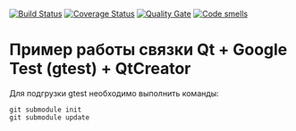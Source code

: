 [![Build Status](https://travis-ci.org/seekerk/gtest.svg?branch=master)](https://travis-ci.org/seekerk/gtest)
[![Coverage Status](https://coveralls.io/repos/levchig737/otpo_lab1/badge.svg?branch=master)](https://coveralls.io/github/levchig737/otpo_lab1?branch=master)
[![Quality Gate](https://sonarcloud.io/api/project_badges/measure?project=qmake-gtest&metric=alert_status)](https://sonarcloud.io/dashboard?id=qmake-gtest)
[![Code smells](https://sonarcloud.io/api/project_badges/measure?project=qmake-gtest&metric=code_smells)](https://sonarcloud.io/dashboard?id=qmake-gtest)

# Пример работы связки Qt + Google Test (gtest) + QtCreator

Для подгрузки gtest необходимо выполнить команды:
```
git submodule init
git submodule update
```
